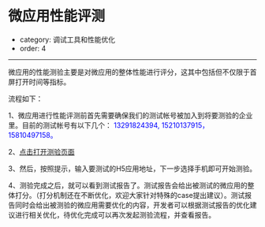 # 微应用性能评测
- category: 调试工具和性能优化
- order: 4---
微应用的性能测验主要是对微应用的整体性能进行评分，这其中包括但不仅限于首屏打开时间等指标。<br>

流程如下：<br>

1、微应用进行性能评测前首先需要确保我们的测试帐号被加入到将要测验的企业里。目前的测试帐号有以下几个：<font color=blue > 13291824394, 15210137915，15810497158。 </font> <br>

2、<a href="http://mqc.aliyun.com/hfive.htm?from=dingtalk">点击打开测验页面</a> <br>

3、然后，按照提示，输入要测试的H5应用地址，下一步选择手机即可开始测验。<br>

4、测验完成之后，就可以看到测试报告了。测试报告会给出被测试的微应用的整体打分。（打分机制还在不断优化，欢迎大家针对特殊的case提出建议）。测试报告同时会给出被测验的微应用需要优化的内容，开发者可以根据测试报告的优化建议进行相关优化，待优化完成可以再次发起测验流程，并查看报告。<br>



